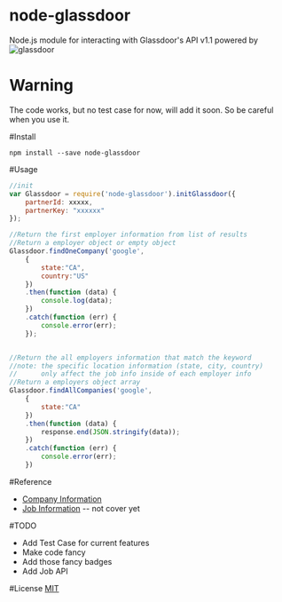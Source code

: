 # node-glassdoor
Node.js module for interacting with Glassdoor's API v1.1
powered by ![glassdoor](https://www.glassdoor.com/static/img/api/glassdoor_logo_80.png)

# Warning
The code works, but no test case for now, will add it soon. So be careful when you use it.

#Install
```
npm install --save node-glassdoor
```

#Usage
```javascript
//init
var Glassdoor = require('node-glassdoor').initGlassdoor({
    partnerId: xxxxx,
    partnerKey: "xxxxxx"
});

//Return the first employer information from list of results
//Return a employer object or empty object
Glassdoor.findOneCompany('google', 
	{
		state:"CA", 
		country:"US"
	})
    .then(function (data) {
        console.log(data);
    })
    .catch(function (err) {
        console.error(err);
    });


//Return the all employers information that match the keyword
//note: the specific location information (state, city, country) 
//		only affect the job info inside of each employer info
//Return a employers object array
Glassdoor.findAllCompanies('google', 
	{
		state:"CA"
	})
    .then(function (data) {
        response.end(JSON.stringify(data));
    })
    .catch(function (err) {
        console.error(err);
    }) 
```

#Reference
- [Company Information](https://www.glassdoor.com/developer/companiesApiActions.htm)
- [Job Information](https://www.glassdoor.com/developer/jobsApiActions.htm) -- not cover yet

#TODO
- Add Test Case for current features
- Make code fancy
- Add those fancy badges
- Add Job API

#License
[MIT](http://spdx.org/licenses/MIT)
